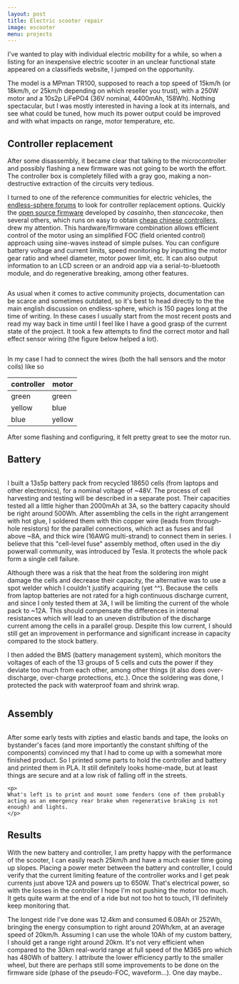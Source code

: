 ```yaml
---
layout: post
title: Electric scooter repair
image: escooter
menu: projects
---
```

<div class="well">
I've wanted to play with individual electric mobility for a while, so when a listing for an inexpensive electric scooter in an unclear functional state appeared on a classifieds website, I jumped on the opportunity. 
</div>

The model is a MPman TR100, supposed to reach a top speed of 15km/h (or 18km/h, or 25km/h depending on which reseller you trust), with a 250W motor and a 10s2p LiFePO4 (36V nominal, 4400mAh, 158Wh). Nothing spectacular, but I was mostly interested in having a look at its internals, and see what could be tuned, how much its power output could be improved and with what impacts on range, motor temperature, etc.

## Controller replacement
After some disassembly, it became clear that talking to the microcontroller and possibly flashing a new firmware was not going to be worth the effort. The controller box is completely filled with a gray goo, making a non-destructive extraction of the circuits very tedious.

I turned to one of the reference communities for electric vehicles, the [endless-sphere forums](https://endless-sphere.com/forums/) to look for controller replacement options. Quickly the [open source firmware](https://endless-sphere.com/forums/viewtopic.php?t=87870) developed by *casainho*, then *stancecoke*, then several others, which runs on easy to obtain [cheap chinese controllers](https://fr.aliexpress.com/item/32998740994.html?spm=a2g0w.12010612.8148356.1.4fc4382fVZQgSQ), drew my attention. This hardware/firmware combination allows efficient control of the motor using an simplified FOC (field oriented control) approach using sine-waves instead of simple pulses. You can configure battery voltage and current limits, speed monitoring by inputting the motor gear ratio and wheel diameter, motor power limit, etc. It can also output information to an LCD screen or an android app via a serial-to-bluetooth module, and do regenerative breaking, among other features.

<div class="row">
	<div class="col-md-8 col-md-offset-2">
		<img src="{{ site.url }}/assets/img//{{ page.image }}/controller.jpg" class="img-responsive img-rounded" alt="">
	</div>
</div>

As usual when it comes to active community projects, documentation can be scarce and sometimes outdated, so it's best to head directly to the the main english discussion on endless-sphere, which is 150 pages long at the time of writing. In these cases I usually start from the most recent posts and read my way back in time until I feel like I have a good grasp of the current state of the project. It took a few attempts to find the correct motor and hall effect sensor wiring (the figure below helped a lot).

<div class="row">
	<div class="col-md-8 col-md-offset-2">
		<p>
			<img src="{{ site.url }}/assets/img/{{ page.image }}/wiring.jpg" class="img-responsive img-rounded" alt="">
		</p>
	</div>
</div>

In my case I had to connect the wires (both the hall sensors and the motor coils) like so

| controller | motor |
| ---------- | ----- |
|   green    | green |
|   yellow   | blue  |
|   blue     | yellow|

After some flashing and configuring, it felt pretty great to see the motor run.

## Battery
<div class="row">
	<div class="col-md-8 col-md-offset-2">
		<p>
			<img src="{{ site.url }}/assets/img/{{ page.image }}/battery.jpg" class="img-responsive img-rounded" alt="">
		</p>
	</div>
</div>

I built a 13s5p battery pack from recycled 18650 cells (from laptops and other electronics), for a nominal voltage of ~48V. The process of cell harvesting and testing will be described in a separate post. Their capacities tested all a little higher than 2000mAh at 3A, so the battery capacity should be right around 500Wh.
After assembling the cells in the right arrangement with hot glue, I soldered them with thin copper wire (leads from through-hole resistors) for the parallel connections, which act as fuses and fail above ~8A, and thick wire (16AWG multi-strand) to connect them in series. I believe that this "cell-level fuse" assembly method, often used in the diy powerwall community, was introduced by Tesla. It protects the whole pack form a single cell failure.

Although there was a risk that the heat from the soldering iron might damage the cells and decrease their capacity, the alternative was to use a spot welder which I couldn't justify acquiring (yet ^^). Because the cells from laptop batteries are not rated for a high continuous discharge current, and since I only tested them at 3A, I will be limiting the current of the whole pack to ~12A. This should compensate the differences in internal resistances which will lead to an uneven distribution of the discharge current among the cells in a parallel group. Despite this low current, I should still get an improvement in performance and significant increase in capacity compared to the stock battery.

I then added the BMS (battery management system), which monitors the voltages of each of the 13 groups of 5 cells and cuts the power if they deviate too much from each other, among other things (it also does over-discharge, over-charge protections, etc.). Once the soldering was done, I protected the pack with waterproof foam and shrink wrap.

<p>
<div class="row">
	<div class="col-md-6">
	     <img src="{{ site.url }}/assets/img//{{ page.image }}/solder.jpg" class="img-responsive img-rounded" alt="">
	</div>
	<div class="col-md-6">
	     <img src="{{ site.url }}/assets/img//{{ page.image }}/shrinkwrap.jpg" class="img-responsive img-rounded" alt="">
	</div>
</div>
</p>

## Assembly
<div class="row">
	<div class="col-md-2">
		<img src="{{ site.url }}/assets/img//{{ page.image }}/mounts.jpg" class="img-responsive img-rounded" alt="">
	</div>
	<div class="col-md-10">
	<p>
	After some early tests with zipties and elastic bands and tape, the looks on bystander's faces (and more importantly the constant shifting of the components) convinced my that I had to come up with a somewhat more finished product. So I printed some parts to hold the controller and battery and printed them in PLA. It still definitely looks home-made, but at least things are secure and at a low risk of falling off in the streets.
	</p>

	<p>
	What's left is to print and mount some fenders (one of them probably acting as an emergency rear brake when regenerative braking is not enough) and lights.
	</p>
</div>
</div>

## Results

With the new battery and controller, I am pretty happy with the performance of the scooter, I can easily reach 25km/h and have a much easier time going up slopes. Placing a power meter between the battery and controller, I could verify that the current limiting feature of the controller works and I get peak currents just above 12A and powers up to 650W. That's electrical power, so with the losses in the controller I hope I'm not pushing the motor too much. It gets quite warm at the end of a ride but not too hot to touch, I'll definitely keep monitoring that.

The longest ride I've done was 12.4km and consumed 6.08Ah or 252Wh, bringing the energy consumption to right around 20Wh/km, at an average speed of 20km/h. Assuming I can use the whole 10Ah of my custom battery, I should get a range right around 20km. It's not very efficient when compared to the 30km real-world range at full speed of the M365 pro which has 480Wh of battery. I attribute the lower efficiency partly to the smaller wheel, but there are perhaps still some improvements to be done on the firmware side (phase of the pseudo-FOC, waveform...). One day maybe..
